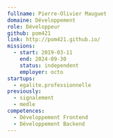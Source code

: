 ```yaml
---
fullname: Pierre-Olivier Mauguet
domaine: Développement
role: Développeur
github: pom421
link: http://pom421.github.io/
missions:
  - start: 2019-03-11
    end: 2024-09-30
    status: independent
    employer: octo
startups:
  - egalite.professionnelle
previously:
  - signalement
  - medle
competences:
  - Développement Frontend
  - Développement Backend
---
```

